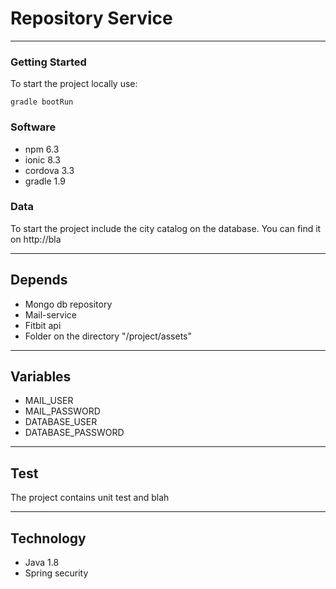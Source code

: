 # Repository Service

---
### Getting Started

To start the project locally use:

``` 
gradle bootRun
```

### Software

 - npm 6.3
 - ionic 8.3 
 - cordova 3.3
 - gradle 1.9 

### Data

To start the project include the city catalog on the database. You can find it on http://bla


---
## Depends

 - Mongo db repository
 - Mail-service
 - Fitbit api
 - Folder on the directory "/project/assets"


---
## Variables

 - MAIL_USER
 - MAIL_PASSWORD
 - DATABASE_USER
 - DATABASE_PASSWORD


---
## Test

The project contains unit test and blah


---
## Technology

 - Java 1.8 
 - Spring security

